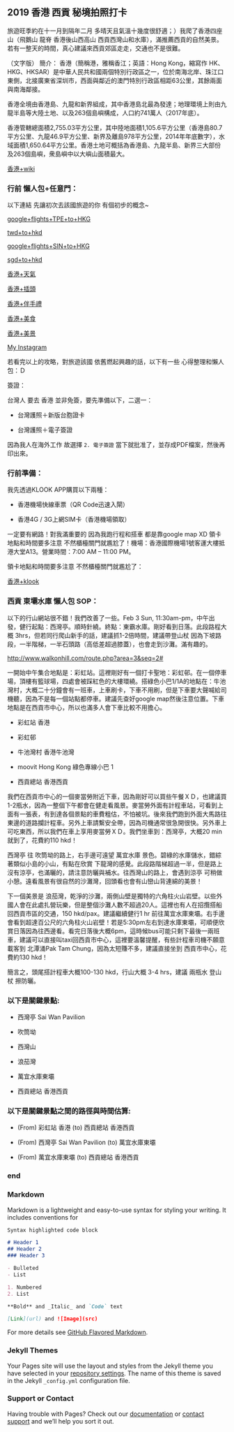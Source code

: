 ## 2019 香港 西貢 秘境拍照打卡

旅遊旺季約在十一月到隔年二月 多晴天且氣溫十幾度很舒適；）我爬了香港四座山（飛鵝山 龍脊 香港後山西高山 西貢西灣山和水庫），滿推薦西貢的自然美景。若有一整天的時間，真心建議來西貢郊區走走，交通也不是很難。

（文字版）
簡介：
香港（簡稱港，雅稱香江；英語：Hong Kong，縮寫作 HK、HKG、HKSAR）是中華人民共和國兩個特別行政區之一，位於南海北岸、珠江口東側，北接廣東省深圳市，西面與鄰近的澳門特別行政區相距63公里，其餘兩面與南海鄰接。

香港全境由香港島、九龍和新界組成，其中香港島北最為發達；地理環境上則由九龍半島等大陸土地、以及263個島嶼構成，人口約741萬人（2017年底）。

香港管轄總面積2,755.03平方公里，其中陸地面積1,105.6平方公里（香港島80.7平方公里、九龍46.9平方公里、新界及離島978平方公里，2014年年底數字），水域面積1,650.64平方公里。香港土地可概括為香港島、九龍半島、新界三大部份及263個島嶼，衆島嶼中以大嶼山面積最大。

[香港+wiki](https://www.google.com.tw/search?source=hp&ei=JzIkXMrUB42y9QOcxZ6YAg&q=香港+wiki)

### 行前 懶人包+任意門：

以下連結 先讓初次去該國旅遊的你 有個初步的概念~

[google+flights+TPE+to+HKG](https://www.google.com.tw/search?source=hp&ei=JzIkXMrUB42y9QOcxZ6YAg&q=google+flights+TPE+to+HKG)

[twd+to+hkd](https://www.google.com.tw/search?source=hp&ei=JzIkXMrUB42y9QOcxZ6YAg&q=twd+to+hkd)

[google+flights+SIN+to+HKG](https://www.google.com.tw/search?source=hp&ei=JzIkXMrUB42y9QOcxZ6YAg&q=google+flights+SIN+to+HKG)

[sgd+to+hkd](https://www.google.com.tw/search?source=hp&ei=JzIkXMrUB42y9QOcxZ6YAg&q=sgd+to+hkd)

[香港+天氣](https://www.google.com.tw/search?source=hp&ei=JzIkXMrUB42y9QOcxZ6YAg&q=香港+天氣)

[香港+插頭](https://www.google.com.tw/search?source=hp&ei=JzIkXMrUB42y9QOcxZ6YAg&q=香港+插頭)

[香港+伴手禮](https://www.google.com.tw/search?source=hp&ei=JzIkXMrUB42y9QOcxZ6YAg&q=香港+伴手禮)

[香港+美食](https://www.google.com.tw/search?source=hp&ei=JzIkXMrUB42y9QOcxZ6YAg&q=香港+美食)

[香港+美景](https://www.google.com.tw/search?source=hp&ei=JzIkXMrUB42y9QOcxZ6YAg&q=香港+美景)

[My Instagram](https://www.instagram.com/redbox111)

若看完以上的攻略，對旅遊該國 依舊燃起興趣的話，以下有一些 心得整理和懶人包：Ｄ

簽證：

台灣人 要去 香港 並非免簽，要先準備以下，二選一：

- 台灣護照＋新版台胞證卡

- 台灣護照＋電子簽證

因為我人在海外工作 故選擇 `2. 電子簽證` 當下就批准了，並存成PDF檔案，然後再印出來。

### 行前準備：

我先透過KLOOK APP購買以下兩種：

- 香港機場快線車票（QR Code迅速入閘）

- 香港4G / 3G上網SIM卡（香港機場領取）

一定要有網路！對我滿重要的 因為我跑行程和搭車 都是靠google map XD 領卡地點和時間要多注意 不然櫃檯關門就尷尬了！機場：香港國際機場1號客運大樓抵港大堂A13。營業時間：7:00 AM – 11:00 PM。

領卡地點和時間要多注意 不然櫃檯關門就尷尬了：

[香港+klook](https://www.google.com.tw/search?source=hp&ei=JzIkXMrUB42y9QOcxZ6YAg&q=香港+klook)

### 西貢 東壩水庫 懶人包 SOP：
以下的行山網站很不錯！我們改善了一些。Feb 3 Sun, 11:30am-pm，中午出發，健行起點：西灣亭。順時針繞。終點：東霸水庫。剛好看到日落。此段路程大概 3hrs，但若同行爬山新手的話，建議抓1-2倍時間，建議帶登山杖 因為下坡路段，一半階梯，一半石頭路（高低差超過膝蓋），也會走到沙灘。滿有趣的。

http://www.walkonhill.com/route.php?area=3&seq=2#

一開始中午集合地點是：彩虹站。這裡剛好有一個打卡聖地：彩虹邨。在一個停車場，頂樓有籃球場，四處會被踩紅色的大樓環繞。搭綠色小巴1/1A的地點在：牛池灣村，大概二十分鐘會有一班車，上車刷卡，下車不用刷，但是下車要大聲喊給司機聽，因為不是每一個站點都停車。建議先查好google map然後注意位置。下車地點是在西貢市中心，所以也滿多人會下車比較不用擔心。

- 彩虹站 香港

- 彩虹邨

- 牛池灣村 香港牛池灣

- moovit Hong Kong 綠色專線小巴 1

- 西貢總站 香港西貢

我們在西貢市中心的一個麥當勞附近下車，因為剛好可以買些午餐ＸＤ，也建議買1-2瓶水，因為一整個下午都會在健走看風景。麥當勞外面有計程車站，可看到上面有一張表，有到達各個景點的車費粗估，不怕被坑。後來我們跑到外面大馬路往東邊的道路攔計程車。另外上車請繫安全帶，因為司機通常很急開很快。另外車上可吃東西，所以我們在車上享用麥當勞ＸＤ。我們坐車到：西灣亭，大概20 min就到了，花費約110 hkd！

西灣亭 往 吹筒坳的路上，右手邊可遠望 萬宜水庫 景色。碧綠的水庫儲水，錯綜著類似小島的小山，有點在欣賞 下龍灣的感覺。此段路階梯超過一半，但是路上沒有涼亭，也滿曬的，請注意防曬與補水。往西灣山的路上，會遇到涼亭 可稍做小憩。遠看風景有很自然的沙灘灣，回頭看也會有山巒山背連綿的美景！

下一個美景是 浪茄灣，乾淨的沙灘，兩側山壁是獨特的六角柱火山岩壁。以些外國人會在此處扎營玩樂，但是整個沙灘人數不超過20人。這裡也有人在招攬搭船回西貢市區的交通，150 hkd/pax。建議繼續健行1 hr 前往萬宜水庫東壩。右手邊會看到超達百公尺的六角柱火山岩壁！若是5:30pm左右到達水庫東壩，可順便欣賞日落因為往西邊看。看完日落後大概6pm，這時候bus可能只剩下最後一兩班車，建議可以直接叫taxi回西貢市中心，這裡要溫馨提醒，有些計程車司機不願意載客到 北潭涌Pak Tam Chung，因為太短賺不多，建議直接坐到 西貢市中心，花費約130 hkd！

簡言之，頭尾搭計程車大概100-130 hkd，行山大概 3-4 hrs，建議 兩瓶水 登山杖 擦防曬。

### 以下是關鍵景點:

- 西灣亭 Sai Wan Pavilion

- 吹筒坳

- 西灣山

- 浪茄灣

- 萬宜水庫東壩

- 西貢總站 香港西貢

### 以下是關鍵景點之間的路徑與時間估算:

- (From) 彩虹站 香港 (to) 西貢總站 香港西貢

- (From) 西灣亭 Sai Wan Pavilion (to) 萬宜水庫東壩

- (From) 萬宜水庫東壩 (to) 西貢總站 香港西貢

### end

### Markdown

Markdown is a lightweight and easy-to-use syntax for styling your writing. It includes conventions for

```markdown
Syntax highlighted code block

# Header 1
## Header 2
### Header 3

- Bulleted
- List

1. Numbered
2. List

**Bold** and _Italic_ and `Code` text

[Link](url) and ![Image](src)
```

For more details see [GitHub Flavored Markdown](https://guides.github.com/features/mastering-markdown/).

### Jekyll Themes

Your Pages site will use the layout and styles from the Jekyll theme you have selected in your [repository settings](https://github.com/HCH1/blog/settings). The name of this theme is saved in the Jekyll `_config.yml` configuration file.

### Support or Contact

Having trouble with Pages? Check out our [documentation](https://help.github.com/categories/github-pages-basics/) or [contact support](https://github.com/contact) and we’ll help you sort it out.
